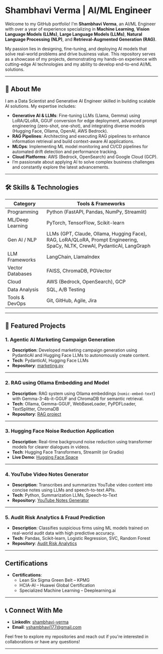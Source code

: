 # Shambhavi Verma | AI/ML Engineer

Welcome to my GitHub portfolio! I'm **Shambhavi Verma**, an AI/ML Engineer with over a year of experience specializing in **Machine Learning**, **Vision Language Models (LLMs)**, **Large Language Models (LLMs)**, **Natural Language Processing (NLP)**, and **Retrieval-Augmented Generation (RAG)**.

My passion lies in designing, fine-tuning, and deploying AI models that solve real-world problems and drive business value. This repository serves as a showcase of my projects, demonstrating my hands-on experience with cutting-edge AI technologies and my ability to develop end-to-end AI/ML solutions.

---

## 🚀 About Me

I am a Data Scientist and Generative AI Engineer skilled in building scalable AI solutions. My expertise includes:

- **Generative AI & LLMs**: Fine-tuning LLMs (Llama, Gemma) using LoRA/QLoRA, GGUF conversion for edge deployment, advanced prompt engineering (zero-shot, one-shot), and integrating diverse models (Hugging Face, Ollama, OpenAI, AWS Bedrock).
- **RAG Pipelines**: Architecting and executing RAG pipelines to enhance information retrieval and build context-aware AI applications.
- **MLOps**: Implementing ML model monitoring and CI/CD pipelines for automated drift detection and performance tracking.
- **Cloud Platforms**: AWS (Bedrock, OpenSearch) and Google Cloud (GCP).
- I’m passionate about applying AI to solve complex business challenges and constantly explore the latest advancements.

---

## 🛠️ Skills & Technologies

| Category              | Tools & Frameworks                                                                 |
|----------------------|-------------------------------------------------------------------------------------|
| Programming          | Python (FastAPI, Pandas, NumPy, Streamlit)                                         |
| ML/Deep Learning     | PyTorch, TensorFlow, Scikit-learn                                                  |
| Gen AI / NLP         | LLMs (GPT, Claude, Ollama, Hugging Face), RAG, LoRA/QLoRA, Prompt Engineering, SpaCy, NLTK, CrewAI, PydanticAI, LangGraph |
| LLM Frameworks       | LangChain, LlamaIndex                                                              |
| Vector Databases     | FAISS, ChromaDB, PGVector                                                          |
| Cloud                | AWS (Bedrock, OpenSearch), GCP                                                     |
| Data Analysis        | SQL, A/B Testing                                                                   |
| Tools & DevOps       | Git, GitHub, Agile, Jira                                                            |

---

## 📂 Featured Projects

### 1. Agentic AI Marketing Campaign Generation
- **Description**: Developed marketing campaign generation using PydanticAI and Hugging Face LLMs to autonomously create content.
- **Tech**: PydanticAI, Hugging Face LLMs  
- **Repository**: [marketing.py](https://github.com/shambhavi-maker/AI-AGENTS-with-PydanticAI/blob/main/marketing.py)

---

### 2. RAG using Ollama Embedding and Model
- **Description**: RAG system using Ollama embeddings (`nomic-embed-text`) with Gemma-3-4b-it-GGUF and ChromaDB for semantic retrieval.
- **Tech**: Ollama, Gemma-GGUF, WebBaseLoader, PyPDFLoader, TextSplitter, ChromaDB  
- **Repository**: [RAG project](https://github.com/shambhavi-maker/RAG_using_Ollama_embedding_and_model)

---

### 3. Hugging Face Noise Reduction Application
- **Description**: Real-time background noise reduction using transformer models for clearer dialogues in videos.
- **Tech**: Hugging Face Transformers, Streamlit (or Gradio)  
- **Live Demo**: [Hugging Face Space](https://huggingface.co/spaces/shambhavi06/video_audio_noise_remover)

---

### 4. YouTube Video Notes Generator
- **Description**: Transcribes and summarizes YouTube video content into concise notes using LLMs and speech-to-text APIs.
- **Tech**: Python, Summarization LLMs, Speech-to-Text  
- **Repository**: [YouTube Notes Generator](https://github.com/shambhavi-maker/youtube-video-notes-generator)

---

### 5. Audit Risk Analytics & Fraud Prediction
- **Description**: Classifies suspicious firms using ML models trained on real-world audit data with high predictive accuracy.
- **Tech**: Pandas, Scikit-learn, Logistic Regression, SVC, Random Forest  
- **Repository**: [Audit Risk Analytics](https://github.com/shambhavi-maker/Audit-Risk-Analytics/tree/main)

---

## Certifications


- **Certifications**:  
  - Lean Six Sigma Green Belt – KPMG  
  - HCIA-AI – Huawei Global Certification  
  - Specialized Machine Learning – Deeplearning.ai  

---

## 📞 Connect With Me

- **LinkedIn**: [shambhavi-verma](https://linkedin.com/in/shambhavi-verma)  
- **Email**: vshambhavi177@gmail.com  

Feel free to explore my repositories and reach out if you're interested in collaborations or have any questions!

---

